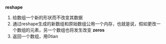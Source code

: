 **reshape**
1. 给数组一个新的形状而不改变其数据
2. 通过reshape生成的新数组和原始数组公用一个内存，也就是说，假如更改一个数组的元素，另一个数组也将发生改变
**zeros**
1. 返回一个数组，用0tian